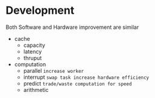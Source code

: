 # Development

Both Software and Hardware improvement are similar

- cache
  - capacity
  - latency
  - thruput
- computation
  - parallel `increase worker`
  - interrupt `swap task increase hardware efficiency`
  - predict `trade/waste computation for speed`
  - arithmetic
